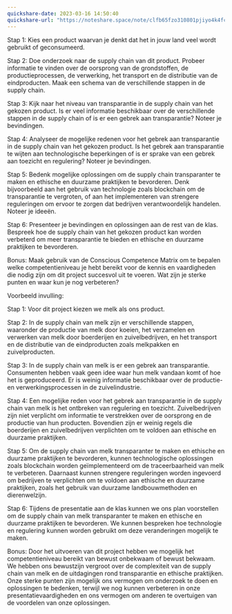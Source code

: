 ```yaml
---
quickshare-date: 2023-03-16 14:50:40
quickshare-url: "https://noteshare.space/note/clfb65fzo310801pjiyo4k4fc#IYRPLgebQaaBmBYQD+snMm1EWlDFiWlG1W9t85N7lR4"
---
```

Stap 1: Kies een product waarvan je denkt dat het in jouw land veel wordt gebruikt of geconsumeerd.

Stap 2: Doe onderzoek naar de supply chain van dit product. Probeer informatie te vinden over de oorsprong van de grondstoffen, de productieprocessen, de verwerking, het transport en de distributie van de eindproducten. Maak een schema van de verschillende stappen in de supply chain.

Stap 3: Kijk naar het niveau van transparantie in de supply chain van het gekozen product. Is er veel informatie beschikbaar over de verschillende stappen in de supply chain of is er een gebrek aan transparantie? Noteer je bevindingen.


Stap 4: Analyseer de mogelijke redenen voor het gebrek aan transparantie in de supply chain van het gekozen product. Is het gebrek aan transparantie te wijten aan technologische beperkingen of is er sprake van een gebrek aan toezicht en regulering? Noteer je bevindingen.


Stap 5: Bedenk mogelijke oplossingen om de supply chain transparanter te maken en ethische en duurzame praktijken te bevorderen. Denk bijvoorbeeld aan het gebruik van technologie zoals blockchain om de transparantie te vergroten, of aan het implementeren van strengere reguleringen om ervoor te zorgen dat bedrijven verantwoordelijk handelen. Noteer je ideeën.

Stap 6: Presenteer je bevindingen en oplossingen aan de rest van de klas. Bespreek hoe de supply chain van het gekozen product kan worden verbeterd om meer transparantie te bieden en ethische en duurzame praktijken te bevorderen.

Bonus: Maak gebruik van de Conscious Competence Matrix om te bepalen welke competentieniveau je hebt bereikt voor de kennis en vaardigheden die nodig zijn om dit project succesvol uit te voeren. Wat zijn je sterke punten en waar kun je nog verbeteren?


Voorbeeld invulling:

Stap 1: Voor dit project kiezen we melk als ons product.

Stap 2: In de supply chain van melk zijn er verschillende stappen, waaronder de productie van melk door koeien, het verzamelen en verwerken van melk door boerderijen en zuivelbedrijven, en het transport en de distributie van de eindproducten zoals melkpakken en zuivelproducten.

Stap 3: In de supply chain van melk is er een gebrek aan transparantie. Consumenten hebben vaak geen idee waar hun melk vandaan komt of hoe het is geproduceerd. Er is weinig informatie beschikbaar over de productie- en verwerkingsprocessen in de zuivelindustrie.

Stap 4: Een mogelijke reden voor het gebrek aan transparantie in de supply chain van melk is het ontbreken van regulering en toezicht. Zuivelbedrijven zijn niet verplicht om informatie te verstrekken over de oorsprong en de productie van hun producten. Bovendien zijn er weinig regels die boerderijen en zuivelbedrijven verplichten om te voldoen aan ethische en duurzame praktijken.

Stap 5: Om de supply chain van melk transparanter te maken en ethische en duurzame praktijken te bevorderen, kunnen technologische oplossingen zoals blockchain worden geïmplementeerd om de traceerbaarheid van melk te verbeteren. Daarnaast kunnen strengere reguleringen worden ingevoerd om bedrijven te verplichten om te voldoen aan ethische en duurzame praktijken, zoals het gebruik van duurzame landbouwmethoden en dierenwelzijn.

Stap 6: Tijdens de presentatie aan de klas kunnen we ons plan voorstellen om de supply chain van melk transparanter te maken en ethische en duurzame praktijken te bevorderen. We kunnen bespreken hoe technologie en regulering kunnen worden gebruikt om deze veranderingen mogelijk te maken.

Bonus: Door het uitvoeren van dit project hebben we mogelijk het competentieniveau bereikt van bewust onbekwaam of bewust bekwaam. We hebben ons bewustzijn vergroot over de complexiteit van de supply chain van melk en de uitdagingen rond transparantie en ethische praktijken. Onze sterke punten zijn mogelijk ons vermogen om onderzoek te doen en oplossingen te bedenken, terwijl we nog kunnen verbeteren in onze presentatievaardigheden en ons vermogen om anderen te overtuigen van de voordelen van onze oplossingen.